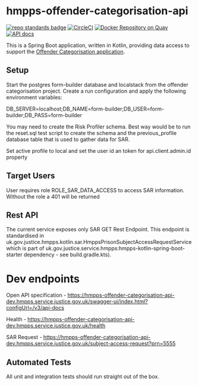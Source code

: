 # hmpps-offender-categorisation-api
[![repo standards badge](https://img.shields.io/badge/dynamic/json?color=blue&style=flat&logo=github&label=MoJ%20Compliant&query=%24.result&url=https%3A%2F%2Foperations-engineering-reports.cloud-platform.service.justice.gov.uk%2Fapi%2Fv1%2Fcompliant_public_repositories%2Fhmpps-offender-categorisation-api)](https://operations-engineering-reports.cloud-platform.service.justice.gov.uk/public-github-repositories.html#hmpps-offender-categorisation-api "Link to report")
[![CircleCI](https://circleci.com/gh/ministryofjustice/hmpps-offender-categorisation-api/tree/main.svg?style=svg)](https://circleci.com/gh/ministryofjustice/hmpps-offender-categorisation-api)
[![Docker Repository on Quay](https://quay.io/repository/hmpps/hmpps-offender-categorisation-api/status "Docker Repository on Quay")](https://quay.io/repository/hmpps/hmpps-offender-categorisation-api)
[![API docs](https://img.shields.io/badge/API_docs_-view-85EA2D.svg?logo=swagger)](https://hmpps-offender-categorisation-api-dev.hmpps.service.justice.gov.uk/webjars/swagger-ui/index.html?configUrl=/v3/api-docs)

This is a Spring Boot application, written in Kotlin, providing data
access to support the [Offender Categorisation application](https://github.com/ministryofjustice/offender-categorisation).


## Setup

Start the postgres form-builder database and localstack from the offender categorisation project. Create a run configuration and apply the following environment variables:

DB_SERVER=localhost;DB_NAME=form-builder;DB_USER=form-builder;DB_PASS=form-builder 

You may need to create the Risk Profiler schema. Best way would be to run the reset.sql test script to create the schema and the previous_profile database table that is used to gather data for SAR.

Set active profile to local and set the user id an token for api.client.admin.id property

## Target Users

User requires role ROLE_SAR_DATA_ACCESS to access SAR information. Without the role a 401 will be returned

## Rest API

The current service exposes only SAR GET Rest Endpoint. This endpoint is standardised in uk.gov.justice.hmpps.kotlin.sar.HmppsPrisonSubjectAccessRequestService which is part of uk.gov.justice.service.hmpps:hmpps-kotlin-spring-boot-starter dependency - see build.gradle.kts). 

# Dev endpoints

Open API specification - https://hmpps-offender-categorisation-api-dev.hmpps.service.justice.gov.uk/swagger-ui/index.html?configUrl=/v3/api-docs

Health - https://hmpps-offender-categorisation-api-dev.hmpps.service.justice.gov.uk/health

SAR Request - https://hmpps-offender-categorisation-api-dev.hmpps.service.justice.gov.uk/subject-access-request?prn=5555

## Automated Tests

All unit and integration tests should run straight out of the box.